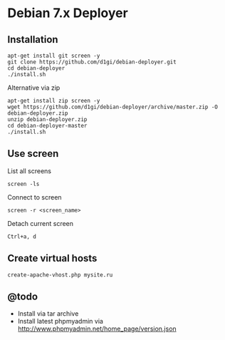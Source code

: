 Debian 7.x Deployer
===================

Installation
------------

```
apt-get install git screen -y
git clone https://github.com/d1gi/debian-deployer.git
cd debian-deployer
./install.sh
```

Alternative via zip

```
apt-get install zip screen -y
wget https://github.com/d1gi/debian-deployer/archive/master.zip -O debian-deployer.zip
unzip debian-deployer.zip
cd debian-deployer-master
./install.sh
```

Use screen
----------

List all screens

```
screen -ls
```

Connect to screen

```
screen -r <screen_name>
```

Detach current screen
```
Ctrl+a, d
```

Create virtual hosts
--------------------

```
create-apache-vhost.php mysite.ru
```

@todo
-----

 *  Install via tar archive
 *  Install latest phpmyadmin via http://www.phpmyadmin.net/home_page/version.json

